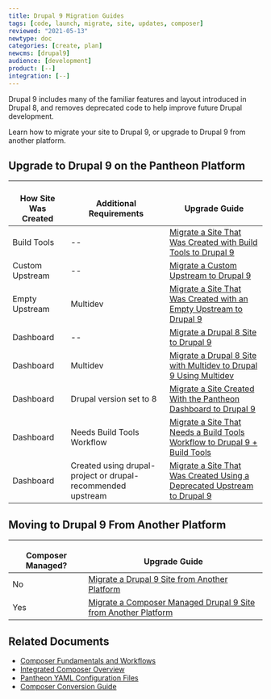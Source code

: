 ```yaml
---
title: Drupal 9 Migration Guides
tags: [code, launch, migrate, site, updates, composer]
reviewed: "2021-05-13"
newtype: doc
categories: [create, plan]
newcms: [drupal9]
audience: [development]
product: [--]
integration: [--]
---
```


Drupal 9 includes many of the familiar features and layout introduced in Drupal 8, and removes deprecated code to help improve future Drupal development.

Learn how to migrate your site to Drupal 9, or upgrade to Drupal 9 from another platform.

## Upgrade to Drupal 9 on the Pantheon Platform

| <i class="fa fa-wrench"></i><br/>How Site Was Created <Popover title="Site Creation" content="What is the method you used to create the site?" /> | <i class="fa fa-exclamation-circle"></i><br/>Additional Requirements <Popover title="Additional Requirements" content="Any other features that must be in place, or that are desired." /> | <i class="fa fa-book"></i><br/>Upgrade Guide |
|---|---|---|
| Build Tools | -- | [Migrate a Site That Was Created with Build Tools to Drupal 9](/guides/drupal-9-hosted-createbt) |
| Custom Upstream | -- | [Migrate a Custom Upstream to Drupal 9](/guides/drupal-9-hosted-createcustom) |
| Empty Upstream | Multidev | [Migrate a Site That Was Created with an Empty Upstream to Drupal 9](/guides/drupal-9-hosted-createempty-md) |
| Dashboard | -- | [Migrate a Drupal 8 Site to Drupal 9](/guides/drupal-9-hosted) |
| Dashboard | Multidev | [Migrate a Drupal 8 Site with Multidev to Drupal 9 Using Multidev](/guides/drupal-9-hosted-md) |
| Dashboard | Drupal version set to 8 | [Migrate a Site Created With the Pantheon Dashboard to Drupal 9](/guides/drupal-9-hosted-createdashboard-set8) |
| Dashboard | Needs Build Tools Workflow | [Migrate a Site That Needs a Build Tools Workflow to Drupal 9 + Build Tools](/guides/drupal-9-hosted-btworkflow) |
| Dashboard | Created using drupal-project or drupal-recommended upstream | [Migrate a Site That Was Created Using a Deprecated Upstream to Drupal 9](/guides/drupal-9-hosted-deprecated-upstream) |


## Moving to Drupal 9 From Another Platform

| <img src="../images/composer-logo.svg" width="16"/><br/>Composer Managed? | <i class="fa fa-book"></i><br/>Upgrade Guide |
|---|---|
| No | [Migrate a Drupal 9 Site from Another Platform](/guides/drupal-9-unhosted) |
| Yes | [Migrate a Composer Managed Drupal 9 Site from Another Platform](/guides/drupal-9-unhosted-composer) |


## Related Documents

- [Composer Fundamentals and Workflows](/guides/composer)
- [Integrated Composer Overview](/guides/integrated-composer)
- [Pantheon YAML Configuration Files](/pantheon-yml)
- [Composer Conversion Guide](/guides/composer-convert)
